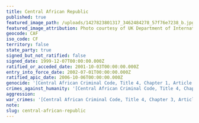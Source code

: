 ```yaml
---
title: Central African Republic
published: true
featured_image_path: /uploads/1427823801317_3462484278_57f76e7238_b.jpg
featured_image_attribution: Photo courtesy of UK Department of International Development
geocode: CAF
iso_code: CF
territory: false
state_party: true
signed_but_not_ratified: false
signed_date: 1999-12-07T00:00:00.000Z
ratified_or_acceded_date: 2001-10-03T00:00:00.000Z
entry_into_force_date: 2002-07-01T00:00:00.000Z
ratified_apic_date: 2006-10-06T00:00:00.000Z
genocide: '[Central African Criminal Code, Title 4, Chapter 1, Article 152](https://iccdb.hrlc.net/data/doc/429/)'
crimes_against_humanity: '[Central African Criminal Code, Title 4, Chapter 2, Article 153](https://iccdb.hrlc.net/data/doc/429/)'
aggression:
war_crimes: '[Central African Criminal Code, Title 4, Chapter 3, Article 154](https://iccdb.hrlc.net/data/doc/429/)'
note:
slug: central-african-republic
---
```



